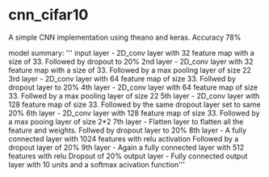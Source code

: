 # cnn_cifar10

A simple CNN implementation using theano and keras. 
Accuracy 78%

model summary:
''' input layer - 2D_conv layer with 32 feature map with a size of 33. Followed by dropout to 20% 2nd layer - 2D_conv layer with 32 feature map with a size of 33. Followed by a max pooling layer of size 22 3rd layer - 2D_conv layer with 64 feature map of size 33. Follwed by dropout layer to 20% 4th layer - 2D_conv layer with 64 feature map of size 33. Follwed by a max pooling layer of size 22 5th layer - 2D_conv layer with 128 feature map of size 33. Followed by the same dropout layer set to same 20% 6th layer - 2D_conv layer with 128 feature map of size 33. Followed by a max pooing layer of size 2*2 7th layer - Flatten layer to flatten all the feature and weights. Follwed by dropout layer to 20% 8th layer - A fully connected layer with 1024 features with relu activation Followed by a dropout layer of 20% 9th layer - Again a fully connected layer with 512 features with relu Dropout of 20% output layer - Fully connected output layer with 10 units and a softmax acivation function'''

